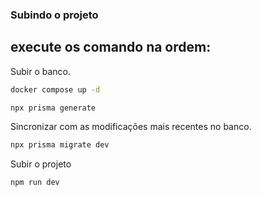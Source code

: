 ### Subindo o projeto
execute os comando na ordem:
---------------

Subir o banco.
```bash
docker compose up -d
```

```bash
npx prisma generate
```

Sincronizar com as modificações mais recentes no banco.
```bash
npx prisma migrate dev
```

Subir o projeto
```bash
npm run dev
```